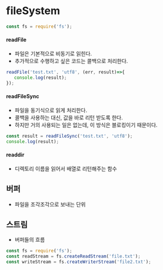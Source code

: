 # fileSystem

```javascript
const fs = require('fs');
```



#### readFile

- 파일은 기본적으로 비동기로 읽힌다. 
- 추가적으로 수행하고 싶은 코드는 콜백으로 처리한다.

```javascript
readFile('test.txt', 'utf8', (err, result)=>{
   console.log(result); 
});
```





#### readFileSync 

- 파일을 동기식으로 읽게 처리한다. 
- 콜백을 사용하는 대신, 값을 바로 리턴 받도록 한다. 
- 하지만 거의 사용되는 일은 없는데, 이 방식은 블로킹이기 때문이다.

```javascript
const result = readFileSync('test.txt', 'utf8');
console.log(result);
```





#### readdir

- 디렉토리 이름을 읽어서 배열로 리턴해주는 함수





## 버퍼

- 파일을 조각조각으로 보내는 단위



## 스트림

- 버퍼들의 흐름

```javascript
const fs = require('fs');
const readStream = fs.createReadStream('file.txt');
const writeStream = fs.createWriterStream('file2.txt');
```



